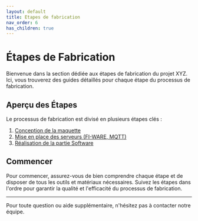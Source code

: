 ```yaml
---
layout: default
title: Etapes de fabrication
nav_order: 6
has_children: true
---
```


# Étapes de Fabrication

Bienvenue dans la section dédiée aux étapes de fabrication du projet XYZ. Ici, vous trouverez des guides détaillés pour chaque étape du processus de fabrication.

## Aperçu des Étapes

Le processus de fabrication est divisé en plusieurs étapes clés :

1. [Conception de la maquette ](etape_1.md)
2. [Mise en place des serveurs (FI-WARE, MQTT)](etape_2.md)
3. [Réalisation de la partie Software](etape_3.md)

## Commencer

Pour commencer, assurez-vous de bien comprendre chaque étape et de disposer de tous les outils et matériaux nécessaires. Suivez les étapes dans l'ordre pour garantir la qualité et l'efficacité du processus de fabrication.

---

Pour toute question ou aide supplémentaire, n'hésitez pas à contacter notre équipe.
